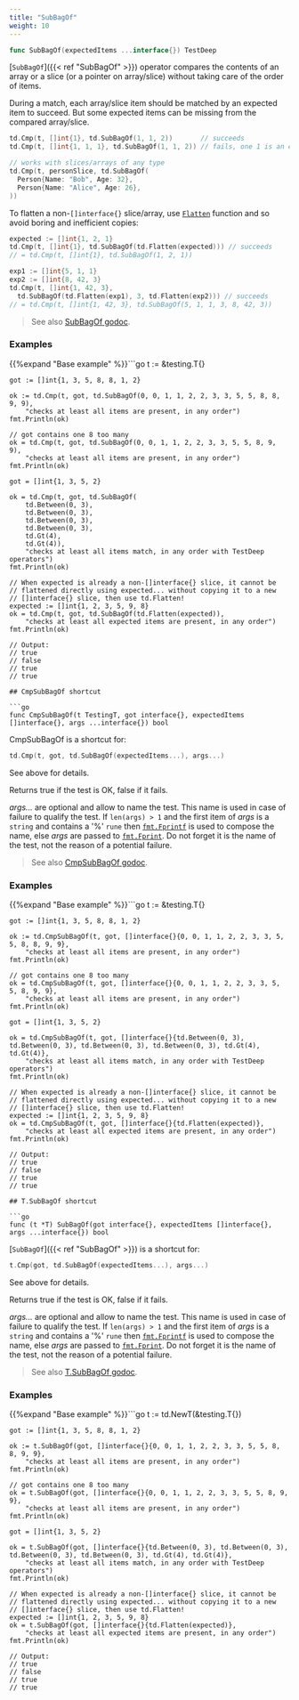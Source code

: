```yaml
---
title: "SubBagOf"
weight: 10
---
```


```go
func SubBagOf(expectedItems ...interface{}) TestDeep
```

[`SubBagOf`]({{< ref "SubBagOf" >}}) operator compares the contents of an array or a slice (or a
pointer on array/slice) without taking care of the order of items.

During a match, each array/slice item should be matched by an
expected item to succeed. But some expected items can be missing
from the compared array/slice.

```go
td.Cmp(t, []int{1}, td.SubBagOf(1, 1, 2))       // succeeds
td.Cmp(t, []int{1, 1, 1}, td.SubBagOf(1, 1, 2)) // fails, one 1 is an extra item

// works with slices/arrays of any type
td.Cmp(t, personSlice, td.SubBagOf(
  Person{Name: "Bob", Age: 32},
  Person{Name: "Alice", Age: 26},
))
```

To flatten a non-`[]interface{}` slice/array, use [`Flatten`](https://pkg.go.dev/github.com/maxatome/go-testdeep/td#Flatten) function
and so avoid boring and inefficient copies:

```go
expected := []int{1, 2, 1}
td.Cmp(t, []int{1}, td.SubBagOf(td.Flatten(expected))) // succeeds
// = td.Cmp(t, []int{1}, td.SubBagOf(1, 2, 1))

exp1 := []int{5, 1, 1}
exp2 := []int{8, 42, 3}
td.Cmp(t, []int{1, 42, 3},
  td.SubBagOf(td.Flatten(exp1), 3, td.Flatten(exp2))) // succeeds
// = td.Cmp(t, []int{1, 42, 3}, td.SubBagOf(5, 1, 1, 3, 8, 42, 3))
```


> See also [<i class='fas fa-book'></i> SubBagOf godoc](https://pkg.go.dev/github.com/maxatome/go-testdeep/td#SubBagOf).

### Examples

{{%expand "Base example" %}}```go
	t := &testing.T{}

	got := []int{1, 3, 5, 8, 8, 1, 2}

	ok := td.Cmp(t, got, td.SubBagOf(0, 0, 1, 1, 2, 2, 3, 3, 5, 5, 8, 8, 9, 9),
		"checks at least all items are present, in any order")
	fmt.Println(ok)

	// got contains one 8 too many
	ok = td.Cmp(t, got, td.SubBagOf(0, 0, 1, 1, 2, 2, 3, 3, 5, 5, 8, 9, 9),
		"checks at least all items are present, in any order")
	fmt.Println(ok)

	got = []int{1, 3, 5, 2}

	ok = td.Cmp(t, got, td.SubBagOf(
		td.Between(0, 3),
		td.Between(0, 3),
		td.Between(0, 3),
		td.Between(0, 3),
		td.Gt(4),
		td.Gt(4)),
		"checks at least all items match, in any order with TestDeep operators")
	fmt.Println(ok)

	// When expected is already a non-[]interface{} slice, it cannot be
	// flattened directly using expected... without copying it to a new
	// []interface{} slice, then use td.Flatten!
	expected := []int{1, 2, 3, 5, 9, 8}
	ok = td.Cmp(t, got, td.SubBagOf(td.Flatten(expected)),
		"checks at least all expected items are present, in any order")
	fmt.Println(ok)

	// Output:
	// true
	// false
	// true
	// true

```{{% /expand%}}
## CmpSubBagOf shortcut

```go
func CmpSubBagOf(t TestingT, got interface{}, expectedItems []interface{}, args ...interface{}) bool
```

CmpSubBagOf is a shortcut for:

```go
td.Cmp(t, got, td.SubBagOf(expectedItems...), args...)
```

See above for details.

Returns true if the test is OK, false if it fails.

*args...* are optional and allow to name the test. This name is
used in case of failure to qualify the test. If `len(args) > 1` and
the first item of *args* is a `string` and contains a '%' `rune` then
[`fmt.Fprintf`](https://pkg.go.dev/fmt/#Fprintf) is used to compose the name, else *args* are passed to
[`fmt.Fprint`](https://pkg.go.dev/fmt/#Fprint). Do not forget it is the name of the test, not the
reason of a potential failure.


> See also [<i class='fas fa-book'></i> CmpSubBagOf godoc](https://pkg.go.dev/github.com/maxatome/go-testdeep/td#CmpSubBagOf).

### Examples

{{%expand "Base example" %}}```go
	t := &testing.T{}

	got := []int{1, 3, 5, 8, 8, 1, 2}

	ok := td.CmpSubBagOf(t, got, []interface{}{0, 0, 1, 1, 2, 2, 3, 3, 5, 5, 8, 8, 9, 9},
		"checks at least all items are present, in any order")
	fmt.Println(ok)

	// got contains one 8 too many
	ok = td.CmpSubBagOf(t, got, []interface{}{0, 0, 1, 1, 2, 2, 3, 3, 5, 5, 8, 9, 9},
		"checks at least all items are present, in any order")
	fmt.Println(ok)

	got = []int{1, 3, 5, 2}

	ok = td.CmpSubBagOf(t, got, []interface{}{td.Between(0, 3), td.Between(0, 3), td.Between(0, 3), td.Between(0, 3), td.Gt(4), td.Gt(4)},
		"checks at least all items match, in any order with TestDeep operators")
	fmt.Println(ok)

	// When expected is already a non-[]interface{} slice, it cannot be
	// flattened directly using expected... without copying it to a new
	// []interface{} slice, then use td.Flatten!
	expected := []int{1, 2, 3, 5, 9, 8}
	ok = td.CmpSubBagOf(t, got, []interface{}{td.Flatten(expected)},
		"checks at least all expected items are present, in any order")
	fmt.Println(ok)

	// Output:
	// true
	// false
	// true
	// true

```{{% /expand%}}
## T.SubBagOf shortcut

```go
func (t *T) SubBagOf(got interface{}, expectedItems []interface{}, args ...interface{}) bool
```

[`SubBagOf`]({{< ref "SubBagOf" >}}) is a shortcut for:

```go
t.Cmp(got, td.SubBagOf(expectedItems...), args...)
```

See above for details.

Returns true if the test is OK, false if it fails.

*args...* are optional and allow to name the test. This name is
used in case of failure to qualify the test. If `len(args) > 1` and
the first item of *args* is a `string` and contains a '%' `rune` then
[`fmt.Fprintf`](https://pkg.go.dev/fmt/#Fprintf) is used to compose the name, else *args* are passed to
[`fmt.Fprint`](https://pkg.go.dev/fmt/#Fprint). Do not forget it is the name of the test, not the
reason of a potential failure.


> See also [<i class='fas fa-book'></i> T.SubBagOf godoc](https://pkg.go.dev/github.com/maxatome/go-testdeep/td#T.SubBagOf).

### Examples

{{%expand "Base example" %}}```go
	t := td.NewT(&testing.T{})

	got := []int{1, 3, 5, 8, 8, 1, 2}

	ok := t.SubBagOf(got, []interface{}{0, 0, 1, 1, 2, 2, 3, 3, 5, 5, 8, 8, 9, 9},
		"checks at least all items are present, in any order")
	fmt.Println(ok)

	// got contains one 8 too many
	ok = t.SubBagOf(got, []interface{}{0, 0, 1, 1, 2, 2, 3, 3, 5, 5, 8, 9, 9},
		"checks at least all items are present, in any order")
	fmt.Println(ok)

	got = []int{1, 3, 5, 2}

	ok = t.SubBagOf(got, []interface{}{td.Between(0, 3), td.Between(0, 3), td.Between(0, 3), td.Between(0, 3), td.Gt(4), td.Gt(4)},
		"checks at least all items match, in any order with TestDeep operators")
	fmt.Println(ok)

	// When expected is already a non-[]interface{} slice, it cannot be
	// flattened directly using expected... without copying it to a new
	// []interface{} slice, then use td.Flatten!
	expected := []int{1, 2, 3, 5, 9, 8}
	ok = t.SubBagOf(got, []interface{}{td.Flatten(expected)},
		"checks at least all expected items are present, in any order")
	fmt.Println(ok)

	// Output:
	// true
	// false
	// true
	// true

```{{% /expand%}}
